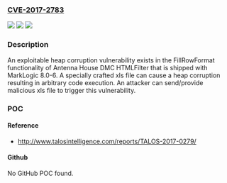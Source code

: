 ### [CVE-2017-2783](https://cve.mitre.org/cgi-bin/cvename.cgi?name=CVE-2017-2783)
![](https://img.shields.io/static/v1?label=Product&message=DMC%20HTMLFilter&color=blue)
![](https://img.shields.io/static/v1?label=Version&message=n%2Fa&color=blue)
![](https://img.shields.io/static/v1?label=Vulnerability&message=remote%20code%20execution&color=brighgreen)

### Description

An exploitable heap corruption vulnerability exists in the FillRowFormat functionality of Antenna House DMC HTMLFilter that is shipped with MarkLogic 8.0-6. A specially crafted xls file can cause a heap corruption resulting in arbitrary code execution. An attacker can send/provide malicious xls file to trigger this vulnerability.

### POC

#### Reference
- http://www.talosintelligence.com/reports/TALOS-2017-0279/

#### Github
No GitHub POC found.

